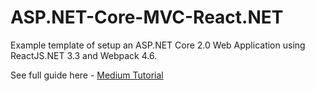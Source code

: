 # ASP.NET-Core-MVC-React.NET
Example template of setup an ASP.NET Core 2.0 Web Application using ReactJS.NET 3.3 and Webpack 4.6.

See full guide here - [Medium Tutorial](https://medium.com/@mirela95/asp-net-core-2-0-mvc-with-reactjs-net-basic-setup-and-example-template-4811b10b114a)
